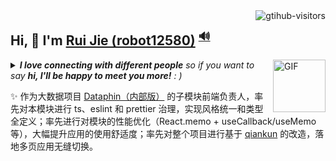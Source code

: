 <a href="https://github.com/robot12580/microhook">
  <img align="right" src="https://komarev.com/ghpvc/?username=robot12580&label=Visitors&style=flat-square" alt="gtihub-visitors" />
</a>

## Hi, 👋  I'm <a href="" target="_blank">Rui Jie (robot12580)</a> <sup><a href="" title="pronunciation">🔊</a></sup>

<img align="right" alt="GIF" src="https://media0.giphy.com/media/izaley9TQAJ0ol3KpT/200w.webp" width="84" title="Say HI"> 

<details><summary><em><b>I love connecting with different people</b> so if you want to say <b>hi, I'll be happy to meet you more!</b> : )</em></summary>

> You can find how to contact me in the following paltform icon url. You can follow me to find something more interesting.

- 🌱 I’m currently writing some amateur [open source projects](https://github.com/robot12580?tab=repositories), at [@yuque](https://www.yuque.com/u1326510) and [@juejin](https://juejin.cn/user/1121969645823806) by myself. 
- 🤔 Only two things make me moved. 
  1. To build high-performance scalable websites. 
  2. Ridiculously impressive HTML5 canvas-based experiments that will make me say, "Wow!".
- ❤️ I like eating 🍊, raising 🐓, playing 🏸️, sleeping in 🛌 and 📺 [Netflix](<https://en.wikipedia.org/wiki/Netflix>).
- 💬 Be free to ask me about anything [here](https://github.com/robot12580/robot12580/issues).

---
</details>

✨ 作为大数据项目 [Dataphin（内部版）][dataphin-inner] 的子模块前端负责人，率先对本模块进行 ts、eslint 和 prettier 治理，实现风格统一和类型全定义；率先进行对模块的性能优化（React.memo + useCallback/useMemo 等），大幅提升应用的使用舒适度；率先对整个项目进行基于 [qiankun][qian-kun] 的改造，落地多页应用无缝切换。

[dataphin-inner]: https://www.aliyun.com/product/dataphin
[qian-kun]: https://qiankun.umijs.org/zh/

<!--
**robot12580/robot12580** is a ✨ _special_ ✨ repository because its `README.md` (this file) appears on your GitHub profile.

Here are some ideas to get you started:

- 🔭 I’m currently working on ...
- 🌱 I’m currently learning ...
- 👯 I’m looking to collaborate on ...
- 🤔 I’m looking for help with ...
- 💬 Ask me about ...
- 📫 How to reach me: ...
- 😄 Pronouns: ...
- ⚡ Fun fact: ...
-->

